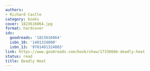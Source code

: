 ```yaml
---
authors:
- Richard Castle
category: books
cover: 1823616064.jpg
format: hardcover
ids:
  goodreads: '1823616064'
  isbn_10: '1401324800'
  isbn_13: '9781401324803'
link: https://www.goodreads.com/book/show/17336666-deadly-heat
status: read
title: Deadly Heat
---
```

